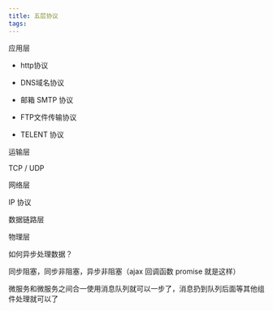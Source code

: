 ```yaml
---
title: 五层协议
tags:
---
```



应用层

- http协议

- DNS域名协议

- 邮箱 SMTP 协议

- FTP文件传输协议

- TELENT 协议

运输层

TCP / UDP

网络层

IP 协议

数据链路层

物理层



如何异步处理数据？


同步阻塞，同步非阻塞，异步非阻塞（ajax 回调函数 promise 就是这样）

微服务和微服务之间合一使用消息队列就可以一步了，消息扔到队列后面等其他组件处理就可以了